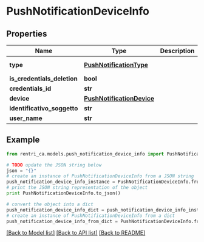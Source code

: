 # PushNotificationDeviceInfo


## Properties
Name | Type | Description | Notes
------------ | ------------- | ------------- | -------------
**type** | [**PushNotificationType**](PushNotificationType.md) |  | [optional] [readonly] 
**is_credentials_deletion** | **bool** |  | [optional] 
**credentials_id** | **str** |  | [optional] 
**device** | [**PushNotificationDevice**](PushNotificationDevice.md) |  | 
**identificativo_soggetto** | **str** |  | 
**user_name** | **str** |  | [optional] 

## Example

```python
from rentri_ca.models.push_notification_device_info import PushNotificationDeviceInfo

# TODO update the JSON string below
json = "{}"
# create an instance of PushNotificationDeviceInfo from a JSON string
push_notification_device_info_instance = PushNotificationDeviceInfo.from_json(json)
# print the JSON string representation of the object
print PushNotificationDeviceInfo.to_json()

# convert the object into a dict
push_notification_device_info_dict = push_notification_device_info_instance.to_dict()
# create an instance of PushNotificationDeviceInfo from a dict
push_notification_device_info_from_dict = PushNotificationDeviceInfo.from_dict(push_notification_device_info_dict)
```
[[Back to Model list]](../README.md#documentation-for-models) [[Back to API list]](../README.md#documentation-for-api-endpoints) [[Back to README]](../README.md)



